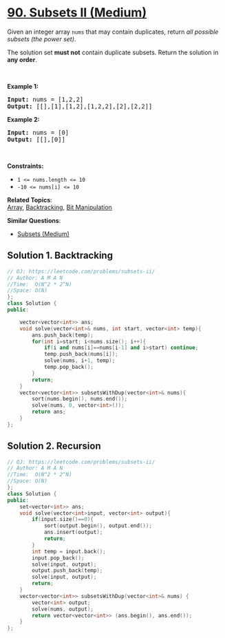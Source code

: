 # [90. Subsets II (Medium)](https://leetcode.com/problems/subsets-ii/)

<p>Given an integer array <code>nums</code> that may contain duplicates, return <em>all possible subsets (the power set)</em>.</p>

<p>The solution set <strong>must not</strong> contain duplicate subsets. Return the solution in <strong>any order</strong>.</p>

<p>&nbsp;</p>
<p><strong>Example 1:</strong></p>
<pre><strong>Input:</strong> nums = [1,2,2]
<strong>Output:</strong> [[],[1],[1,2],[1,2,2],[2],[2,2]]
</pre><p><strong>Example 2:</strong></p>
<pre><strong>Input:</strong> nums = [0]
<strong>Output:</strong> [[],[0]]
</pre>
<p>&nbsp;</p>
<p><strong>Constraints:</strong></p>

<ul>
	<li><code>1 &lt;= nums.length &lt;= 10</code></li>
	<li><code>-10 &lt;= nums[i] &lt;= 10</code></li>
</ul>


**Related Topics**:  
[Array](https://leetcode.com/tag/array/), [Backtracking](https://leetcode.com/tag/backtracking/), [Bit Manipulation](https://leetcode.com/tag/bit-manipulation/)

**Similar Questions**:
* [Subsets (Medium)](https://leetcode.com/problems/subsets/)

## Solution 1. Backtracking

```cpp
// OJ: https://leetcode.com/problems/subsets-ii/
// Author: A M A N
//Time:  O(N^2 * 2^N)
//Space: O(N)
};
class Solution {
public:

    vector<vector<int>> ans;
    void solve(vector<int>& nums, int start, vector<int> temp){
        ans.push_back(temp);
        for(int i=start; i<nums.size(); i++){
            if(i and nums[i]==nums[i-1] and i>start) continue;
            temp.push_back(nums[i]);
            solve(nums, i+1, temp);
            temp.pop_back();
        }
        return;
    }
    vector<vector<int>> subsetsWithDup(vector<int>& nums){
        sort(nums.begin(), nums.end());
        solve(nums, 0, vector<int>());
        return ans;
    }
};
```

## Solution 2. Recursion

```cpp
// OJ: https://leetcode.com/problems/subsets-ii/
// Author: A M A N
//Time:  O(N^2 * 2^N)
//Space: O(N)
};
class Solution {
public:
    set<vector<int>> ans;
    void solve(vector<int>input, vector<int> output){
        if(input.size()==0){
            sort(output.begin(), output.end());
            ans.insert(output);
            return;
        }
        int temp = input.back();
        input.pop_back();
        solve(input, output);
        output.push_back(temp);
        solve(input, output);
        return;
    }
    vector<vector<int>> subsetsWithDup(vector<int>& nums) {
        vector<int> output;
        solve(nums, output);
        return vector<vector<int>> (ans.begin(), ans.end());
    }
};
```